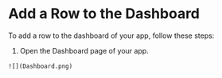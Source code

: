 # Add a Row to the Dashboard

To add a row to the dashboard of your app, follow these steps:

1.   Open the Dashboard page of your app. 

    ![](Dashboard.png)


